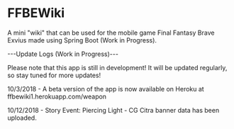 # FFBEWiki
A mini "wiki" that can be used for the mobile game Final Fantasy Brave Exvius made using Spring Boot (Work in Progress). 

---Update Logs (Work in Progress)---


Please note that this app is still in development! It will be updated regularly, so stay tuned for more updates!


10/3/2018 - A beta version of the app is now available on Heroku at ffbewiki1.herokuapp.com/weapon


10/12/2018 - Story Event: Piercing Light - CG Citra banner data has been uploaded.

